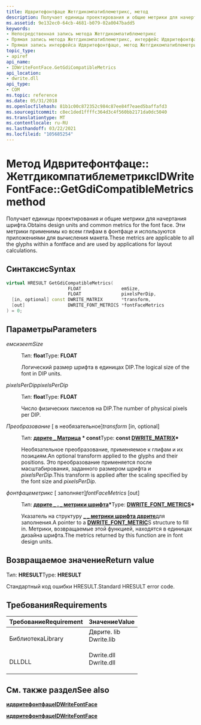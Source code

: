 ```yaml
---
title: Идвритефонтфаце Жетгдикомпатиблеметрикс, метод
description: Получает единицы проектирования и общие метрики для начертания шрифта. Эти метрики применимы ко всем глифам в фонтфаце и используются приложениями для вычисления макета.
ms.assetid: 9e132ec0-64cb-4681-b079-02a0047badd5
keywords:
- Непосредственная запись метода Жетгдикомпатиблеметрикс
- Прямая запись метода Жетгдикомпатиблеметрикс, интерфейс Идвритефонтфаце
- Прямая запись интерфейса Идвритефонтфаце, метод Жетгдикомпатиблеметрикс
topic_type:
- apiref
api_name:
- IDWriteFontFace.GetGdiCompatibleMetrics
api_location:
- dwrite.dll
api_type:
- COM
ms.topic: reference
ms.date: 05/31/2018
ms.openlocfilehash: 81b1c00c872352c984c87ee84f7eaed5baffafd3
ms.sourcegitcommit: c8ec1ded1ffffc364d3c4f560bb2171da0dc5040
ms.translationtype: MT
ms.contentlocale: ru-RU
ms.lasthandoff: 03/22/2021
ms.locfileid: "105685254"
---
```

# <a name="idwritefontfacegetgdicompatiblemetrics-method"></a><span data-ttu-id="d5f8f-107">Метод Идвритефонтфаце:: Жетгдикомпатиблеметрикс</span><span class="sxs-lookup"><span data-stu-id="d5f8f-107">IDWriteFontFace::GetGdiCompatibleMetrics method</span></span>

<span data-ttu-id="d5f8f-108">Получает единицы проектирования и общие метрики для начертания шрифта.</span><span class="sxs-lookup"><span data-stu-id="d5f8f-108">Obtains design units and common metrics for the font face.</span></span> <span data-ttu-id="d5f8f-109">Эти метрики применимы ко всем глифам в фонтфаце и используются приложениями для вычисления макета.</span><span class="sxs-lookup"><span data-stu-id="d5f8f-109">These metrics are applicable to all the glyphs within a fontface and are used by applications for layout calculations.</span></span>

## <a name="syntax"></a><span data-ttu-id="d5f8f-110">Синтаксис</span><span class="sxs-lookup"><span data-stu-id="d5f8f-110">Syntax</span></span>


```C++
virtual HRESULT GetGdiCompatibleMetrics(
                       FLOAT               emSize,
                       FLOAT               pixelsPerDip,
  [in, optional] const DWRITE_MATRIX       *transform,
  [out]                DWRITE_FONT_METRICS *fontFaceMetrics
) = 0;
```



## <a name="parameters"></a><span data-ttu-id="d5f8f-111">Параметры</span><span class="sxs-lookup"><span data-stu-id="d5f8f-111">Parameters</span></span>

<dl> <dt>

<span data-ttu-id="d5f8f-112">*емсизе*</span><span class="sxs-lookup"><span data-stu-id="d5f8f-112">*emSize*</span></span> 
</dt> <dd>

<span data-ttu-id="d5f8f-113">Тип: **float**</span><span class="sxs-lookup"><span data-stu-id="d5f8f-113">Type: **FLOAT**</span></span>

<span data-ttu-id="d5f8f-114">Логический размер шрифта в единицах DIP.</span><span class="sxs-lookup"><span data-stu-id="d5f8f-114">The logical size of the font in DIP units.</span></span>

</dd> <dt>

<span data-ttu-id="d5f8f-115">*pixelsPerDip*</span><span class="sxs-lookup"><span data-stu-id="d5f8f-115">*pixelsPerDip*</span></span> 
</dt> <dd>

<span data-ttu-id="d5f8f-116">Тип: **float**</span><span class="sxs-lookup"><span data-stu-id="d5f8f-116">Type: **FLOAT**</span></span>

<span data-ttu-id="d5f8f-117">Число физических пикселов на DIP.</span><span class="sxs-lookup"><span data-stu-id="d5f8f-117">The number of physical pixels per DIP.</span></span>

</dd> <dt>

<span data-ttu-id="d5f8f-118">*Преобразование* \[ в необязательное\]</span><span class="sxs-lookup"><span data-stu-id="d5f8f-118">*transform* \[in, optional\]</span></span>
</dt> <dd>

<span data-ttu-id="d5f8f-119">Тип: **[**дврите \_ Матрица**](/windows/win32/api/dwrite/ns-dwrite-dwrite_matrix) \* const**</span><span class="sxs-lookup"><span data-stu-id="d5f8f-119">Type: **const [**DWRITE\_MATRIX**](/windows/win32/api/dwrite/ns-dwrite-dwrite_matrix)\***</span></span>

<span data-ttu-id="d5f8f-120">Необязательное преобразование, применяемое к глифам и их позициям.</span><span class="sxs-lookup"><span data-stu-id="d5f8f-120">An optional transform applied to the glyphs and their positions.</span></span> <span data-ttu-id="d5f8f-121">Это преобразование применяется после масштабирования, заданного размером шрифта и *pixelsPerDip*.</span><span class="sxs-lookup"><span data-stu-id="d5f8f-121">This transform is applied after the scaling specified by the font size and *pixelsPerDip*.</span></span>

</dd> <dt>

<span data-ttu-id="d5f8f-122">*фонтфацеметрикс* \[ заполняет\]</span><span class="sxs-lookup"><span data-stu-id="d5f8f-122">*fontFaceMetrics* \[out\]</span></span>
</dt> <dd>

<span data-ttu-id="d5f8f-123">Тип: **[ **дврите \_ . \_ метрики шрифта**](/windows/win32/api/dwrite/ns-dwrite-dwrite_font_metrics)\***</span><span class="sxs-lookup"><span data-stu-id="d5f8f-123">Type: **[**DWRITE\_FONT\_METRICS**](/windows/win32/api/dwrite/ns-dwrite-dwrite_font_metrics)\***</span></span>

<span data-ttu-id="d5f8f-124">Указатель на структуру [**\_ \_ метрики шрифта дврите**](/windows/win32/api/dwrite/ns-dwrite-dwrite_font_metrics)для заполнения.</span><span class="sxs-lookup"><span data-stu-id="d5f8f-124">A pointer to a [**DWRITE\_FONT\_METRIC**](/windows/win32/api/dwrite/ns-dwrite-dwrite_font_metrics)S structure to fill in.</span></span> <span data-ttu-id="d5f8f-125">Метрики, возвращаемые этой функцией, находятся в единицах дизайна шрифта.</span><span class="sxs-lookup"><span data-stu-id="d5f8f-125">The metrics returned by this function are in font design units.</span></span>

</dd> </dl>

## <a name="return-value"></a><span data-ttu-id="d5f8f-126">Возвращаемое значение</span><span class="sxs-lookup"><span data-stu-id="d5f8f-126">Return value</span></span>

<span data-ttu-id="d5f8f-127">Тип: **HRESULT**</span><span class="sxs-lookup"><span data-stu-id="d5f8f-127">Type: **HRESULT**</span></span>

<span data-ttu-id="d5f8f-128">Стандартный код ошибки HRESULT.</span><span class="sxs-lookup"><span data-stu-id="d5f8f-128">Standard HRESULT error code.</span></span>

## <a name="requirements"></a><span data-ttu-id="d5f8f-129">Требования</span><span class="sxs-lookup"><span data-stu-id="d5f8f-129">Requirements</span></span>



| <span data-ttu-id="d5f8f-130">Требование</span><span class="sxs-lookup"><span data-stu-id="d5f8f-130">Requirement</span></span> | <span data-ttu-id="d5f8f-131">Значение</span><span class="sxs-lookup"><span data-stu-id="d5f8f-131">Value</span></span> |
|--------------------|---------------------------------------------------------------------------------------|
| <span data-ttu-id="d5f8f-132">Библиотека</span><span class="sxs-lookup"><span data-stu-id="d5f8f-132">Library</span></span><br/> | <dl> <span data-ttu-id="d5f8f-133"><dt>Дврите. lib</dt></span><span class="sxs-lookup"><span data-stu-id="d5f8f-133"><dt>Dwrite.lib</dt></span></span> </dl> |
| <span data-ttu-id="d5f8f-134">DLL</span><span class="sxs-lookup"><span data-stu-id="d5f8f-134">DLL</span></span><br/>     | <dl> <span data-ttu-id="d5f8f-135"><dt>Dwrite.dll</dt></span><span class="sxs-lookup"><span data-stu-id="d5f8f-135"><dt>Dwrite.dll</dt></span></span> </dl> |



## <a name="see-also"></a><span data-ttu-id="d5f8f-136">См. также раздел</span><span class="sxs-lookup"><span data-stu-id="d5f8f-136">See also</span></span>

<dl> <dt>

[<span data-ttu-id="d5f8f-137">**идвритефонтфаце**</span><span class="sxs-lookup"><span data-stu-id="d5f8f-137">**IDWriteFontFace**</span></span>](/windows/win32/api/dwrite/nn-dwrite-idwritefontface)
</dt> <dt>

[<span data-ttu-id="d5f8f-138">**идвритефонтфаце**</span><span class="sxs-lookup"><span data-stu-id="d5f8f-138">**IDWriteFontFace**</span></span>](/windows/win32/api/dwrite/nn-dwrite-idwritefontface)
</dt> </dl>

 

